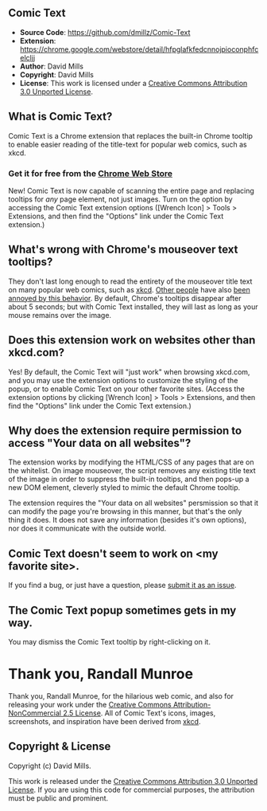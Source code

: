 Comic Text
----------
- **Source Code**: https://github.com/dmillz/Comic-Text
- **Extension**: https://chrome.google.com/webstore/detail/hfpglafkfedcnnojpioconphfcelcljj
- **Author**: David Mills
- **Copyright**: David Mills
- **License**: This work is licensed under a [Creative Commons Attribution 3.0 Unported License](http://creativecommons.org/licenses/by/3.0/).

What is Comic Text?
-------------------
Comic Text is a Chrome extension that replaces the built-in Chrome tooltip to enable easier reading of the title-text for popular web comics, such as xkcd.

### Get it for free from the [Chrome Web Store](https://chrome.google.com/webstore/detail/hfpglafkfedcnnojpioconphfcelcljj)

New! Comic Text is now capable of scanning the entire page and replacing tooltips for *any* page element, not just images. Turn on the option by accessing the Comic Text extension options ([Wrench Icon] > Tools > Extensions, and then find the "Options" link under the Comic Text extension.)

What's wrong with Chrome's mouseover text tooltips?
---------------------------------------------------
They don't last long enough to read the entirety of the mouseover title text on many popular web comics, such as [xkcd](xkcd.com). [Other people](http://www.google.com/support/forum/p/Chrome/thread?tid=4f641efdaeb3c585) have also [been annoyed by this behavior](http://code.google.com/p/chromium/issues/detail?id=1441). By default, Chrome's tooltips disappear after about 5 seconds; but with Comic Text installed, they will last as long as your mouse remains over the image. 

Does this extension work on websites other than xkcd.com?
---------------------------------------------------------
Yes! By default, the Comic Text will "just work" when browsing xkcd.com, and you may use the extension options to customize the styling of the popup, or to enable Comic Text on your other favorite sites. (Access the extension options by clicking [Wrench Icon] > Tools > Extensions, and then find the "Options" link under the Comic Text extension.)

Why does the extension require permission to access "Your data on all websites"?
--------------------------------------------------------------------------------
The extension works by modifying the HTML/CSS of any pages that are on the whitelist. On image mouseover, the script removes any existing title text of the image in order to suppress the built-in tooltips, and then pops-up a new DOM element, cleverly styled to mimic the default Chrome tooltip.

The extension requires the "Your data on all websites" persmission so that it can modify the page you're browsing in this manner, but that's the only thing it does. It does not save any information (besides it's own options), nor does it communicate with the outside world. 

Comic Text doesn't seem to work on &lt;my favorite site&gt;.
-------------------------------------------------------
If you find a bug, or just have a question, please [submit it as an issue](https://github.com/dmillz/Comic-Text/issues).

The Comic Text popup sometimes gets in my way.
----------------------------------------------
You may dismiss the Comic Text tooltip by right-clicking on it.

# Thank you, Randall Munroe

Thank you, Randall Munroe, for the hilarious web comic, and also for releasing your work under the [Creative Commons Attribution-NonCommercial 2.5 License](http://creativecommons.org/licenses/by-nc/2.5/). All of Comic Text's icons, images, screenshots, and inspiration have been derived from [xkcd](http://xkcd.com).


Copyright & License
-------------------

Copyright (c) David Mills. 

This work is released under the [Creative Commons Attribution 3.0 Unported License](http://creativecommons.org/licenses/by/3.0/). If you are using this code for commercial purposes, the attribution must be public and prominent.
